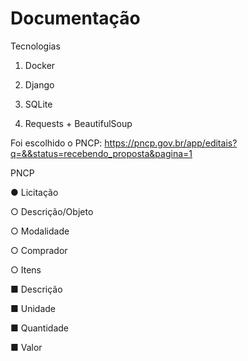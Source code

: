 # Documentação
Tecnologias

 1. Docker
  
 2. Django
  
 3. SQLite
  
 4. Requests + BeautifulSoup

Foi escolhido o PNCP:
https://pncp.gov.br/app/editais?q=&&status=recebendo_proposta&pagina=1

 PNCP
 
● Licitação

  ○ Descrição/Objeto
  
  ○ Modalidade
  
  ○ Comprador

  ○ Itens
 
  ■ Descrição
  
  ■ Unidade
  
  ■ Quantidade
  
  ■ Valor
